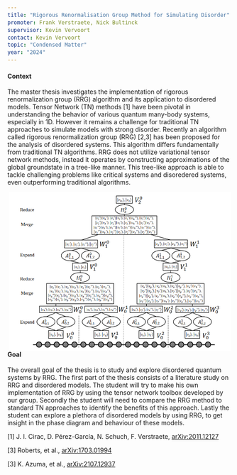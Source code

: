 ```yaml
---
title: "Rigorous Renormalisation Group Method for Simulating Disorder"
promoter: Frank Verstraete, Nick Bultinck
supervisor: Kevin Vervoort
contact: Kevin Vervoort
topic: "Condensed Matter"
year: "2024"
---
```


#### Context

The master thesis investigates the implementation of rigorous renormalization group (RRG) algorithm and its application to disordered models. Tensor Network (TN) methods [1] have been pivotal in understanding the behavior of various quantum many-body systems, especially in 1D. However it remains a challenge for traditional TN approaches to simulate models with strong disorder.
Recently an algorithm called rigorous renormalization group (RRG) [2,3] has been proposed for the analysis of disordered systems. This algorithm differs fundamentally from traditional TN algorithms. RRG does not utilize variational tensor network methods, instead it operates by constructing approximations of the global groundstate in a tree-like manner. This tree-like approach is able to tackle challenging problems like critical systems and disoredered systems, even outperforming traditional algorithms.  

<p><img alt="Visual representation of RRG" src="/images/thesistopics/2024/KVervoort2.png" style="float:right; width:500px" /></p>

#### Goal

The overall goal of the thesis is to study and explore disordered quantum systems by RRG. The first part of the thesis consists of a literature study on RRG and disordered models. The student will try to make his own implementation of RRG by using the tensor network toolbox developed by our group. Secondly the student will need to compare the RRG method to standard TN approaches to identify the benefits of this approach. Lastly the student can explore a plethora of disordered models by using RRG, to get insight in the phase diagram and behaviour of these models.

[1] J. I. Cirac, D. Pérez-García, N. Schuch, F. Verstraete, [arXiv:2011.12127](https://arxiv.org/abs/2011.12127)

[3] Roberts, et al., [arXiv:1703.01994](https://arxiv.org/abs/1703.01994)

[3] K. Azuma, et al., [arXiv:2107.12937](https://arxiv.org/abs/2107.12937)


